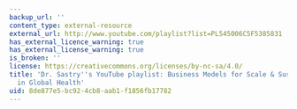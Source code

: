 ```yaml
---
backup_url: ''
content_type: external-resource
external_url: http://www.youtube.com/playlist?list=PL545006C5F5385831
has_external_licence_warning: true
has_external_license_warning: true
is_broken: ''
license: https://creativecommons.org/licenses/by-nc-sa/4.0/
title: 'Dr. Sastry''s YouTube playlist: Business Models for Scale & Sustainability
  in Global Health'
uid: 8de877e5-bc92-4cb8-aab1-f1856fb17782
---
```

